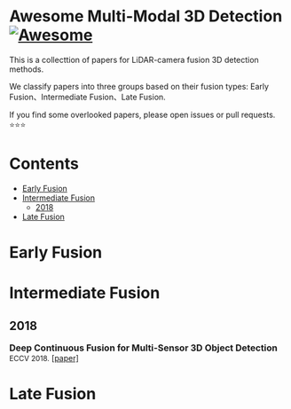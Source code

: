 # Awesome Multi-Modal 3D Detection [![Awesome](https://cdn.rawgit.com/sindresorhus/awesome/d7305f38d29fed78fa85652e3a63e154dd8e8829/media/badge.svg)](https://github.com/IDEACVR/awesome-detection-transformer)

This is a collecttion of papers for LiDAR-camera fusion 3D detection methods. 

We classify papers into three groups based on their fusion types: Early Fusion、Intermediate Fusion、Late Fusion.

If you find some overlooked papers, please open issues or pull requests. :star::star::star:

# Contents
- [Early Fusion](#early-fusion)
- [Intermediate Fusion](#intermediate-fusion)
  - [2018](#2018)
- [Late Fusion](#late-fusion)

# Early Fusion

# Intermediate Fusion
## 2018
<p>
<font size=3><b>Deep Continuous Fusion for Multi-Sensor 3D Object Detection
</b></font>
<br>
<font size=2>ECCV 2018.</font>
<a href='http://openaccess.thecvf.com/content_ECCV_2018/papers/Ming_Liang_Deep_Continuous_Fusion_ECCV_2018_paper.pdf'>[paper]</a>
</p>

# Late Fusion
